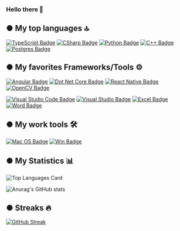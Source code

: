 ### Hello there 👋

## ● My top languages 🔝
[![TypeScript Badge](https://img.shields.io/badge/TypeScript-007ACC?style=for-the-badge&logo=typescript&logoColor=white)](#) 
[![CSharp Badge](https://img.shields.io/badge/C%23-239120?style=for-the-badge&logo=c-sharp&logoColor=white)](#) 
[![Python Badge](https://img.shields.io/badge/Python-3776AB?style=for-the-badge&logo=python&logoColor=white)](#) 
[![C++ Badge](https://img.shields.io/badge/C%2B%2B-00599C?style=for-the-badge&logo=c%2B%2B&logoColor=white)](#) 
[![Postgres Badge](https://img.shields.io/badge/PostgreSQL-316192?style=for-the-badge&logo=postgresql&logoColor=white)](#)


## ● My favorites Frameworks/Tools ⚙️
[![Angular Badge](https://img.shields.io/badge/Angular-DD0031?style=for-the-badge&logo=angular&logoColor=white)](#) 
[![Dot Net Core Badge](https://img.shields.io/badge/.NET-5C2D91?style=for-the-badge&logo=.net&logoColor=white)](#) 
[![React Native Badge](https://img.shields.io/badge/React_Native-20232A?style=for-the-badge&logo=react&logoColor=61DAFB)](#) 
[![OpenCV Badge](https://img.shields.io/badge/opencv-%23white.svg?style=for-the-badge&logo=opencv&logoColor=white)](#)

[![Visual Studio Code Badge](https://img.shields.io/badge/Visual_Studio_Code-0078D4?style=for-the-badge&logo=visual%20studio%20code&logoColor=white)](#)
[![Visual Studio Badge](https://img.shields.io/badge/Visual_Studio-5C2D91?style=for-the-badge&logo=visual%20studio&logoColor=white)](#)
[![Excel Badge](https://img.shields.io/badge/Microsoft_Excel-217346?style=for-the-badge&logo=microsoft-excel&logoColor=white)](#)
[![Word Badge](https://img.shields.io/badge/Microsoft_Word-2B579A?style=for-the-badge&logo=microsoft-word&logoColor=white)](#)


##  ● My work tools 🛠
[![Mac OS Badge](https://img.shields.io/badge/Apple-MacBook_Pro_M1-999999?style=for-the-badge&logo=apple&logoColor=white)](#) 
[![Win Badge](https://img.shields.io/badge/Windows-PC_gaming_masterace-0078D6?style=for-the-badge&logo=windows&logoColor=white)](#) 
	

## ● My Statistics 📊

![Top Languages Card](https://github-readme-stats.vercel.app/api/top-langs/?username=jehanvaire&layout=compact&count_private=true&theme=calm&hide=css,HTML)

![Anurag's GitHub stats](https://github-readme-stats.vercel.app/api?username=jehanvaire&show_icons=true&theme=calm&count_private=true&show_icons=true)

## ●  Streaks 🔥
[![GitHub Streak](https://github-readme-streak-stats.herokuapp.com/?user=jehanvaire&theme=calm)](https://git.io/streak-stats)
